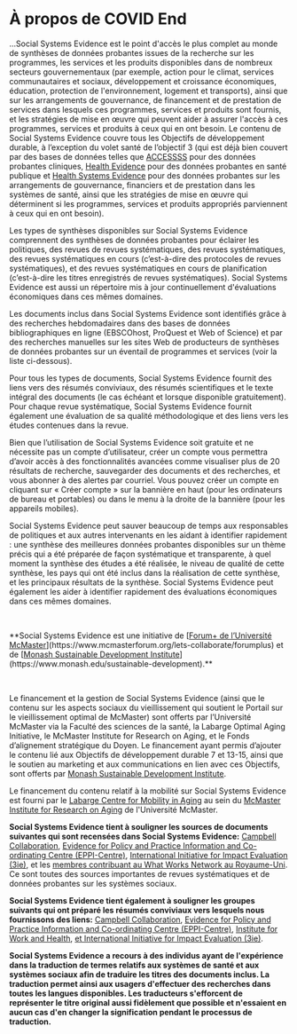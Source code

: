 # À propos de COVID End

...Social Systems Evidence est le point d'accès le plus complet au monde de synthèses de données probantes issues de la recherche sur les programmes, les services et les produits disponibles dans de nombreux secteurs gouvernementaux (par exemple, action pour le climat, services communautaires et sociaux, développement et croissance économiques, éducation, protection de l'environnement, logement et transports), ainsi que sur les arrangements de gouvernance, de financement et de prestation de services dans lesquels ces programmes, services et produits sont fournis, et les stratégies de mise en œuvre qui peuvent aider à assurer l'accès à ces programmes, services et produits à ceux qui en ont besoin. Le contenu de Social Systems Evidence couvre tous les Objectifs de développement durable, à l’exception du volet santé de l’objectif 3 (qui est déjà bien couvert par des bases de données telles que [ACCESSSS](https://www.accessss.org/) pour des données probantes cliniques, [Health Evidence](https://healthevidence.org/) pour des données probantes en santé publique et [Health Systems Evidence](https://www.healthsystemsevidence.org/) pour des données probantes sur les arrangements de gouvernance, financiers et de prestation dans les systèmes de santé, ainsi que les stratégies de mise en œuvre qui déterminent si les programmes, services et produits appropriés parviennent à ceux qui en ont besoin).

Les types de synthèses disponibles sur Social Systems Evidence comprennent des synthèses de données probantes pour éclairer les politiques, des revues de revues systématiques, des revues systématiques, des revues systématiques en cours (c’est-à-dire des protocoles de revues systématiques), et des revues systématiques en cours de planification (c’est-à-dire les titres enregistrés de revues systématiques). Social Systems Evidence est aussi un répertoire mis à jour continuellement d'évaluations économiques dans ces mêmes domaines.

Les documents inclus dans Social Systems Evidence sont identifiés grâce à des recherches hebdomadaires dans des bases de données bibliographiques en ligne (EBSCOhost, ProQuest et Web of Science) et par des recherches manuelles sur les sites Web de producteurs de synthèses de données probantes sur un éventail de programmes et services (voir la liste ci-dessous).

Pour tous les types de documents, Social Systems Evidence fournit des liens vers des résumés conviviaux, des résumés scientifiques et le texte intégral des documents (le cas échéant et lorsque disponible gratuitement). Pour chaque revue systématique, Social Systems Evidence fournit également une évaluation de sa qualité méthodologique et des liens vers les études contenues dans la revue.

Bien que l’utilisation de Social Systems Evidence soit gratuite et ne nécessite pas un compte d’utilisateur, créer un compte vous permettra d’avoir accès à des fonctionnalités avancées comme visualiser plus de 20 résultats de recherche, sauvegarder des documents et des recherches, et vous abonner à des alertes par courriel. Vous pouvez créer un compte en cliquant sur « Créer compte » sur la bannière en haut (pour les ordinateurs de bureau et portables) ou dans le menu à la droite de la bannière (pour les appareils mobiles).

Social Systems Evidence peut sauver beaucoup de temps aux responsables de politiques et aux autres intervenants en les aidant à identifier rapidement : une synthèse des meilleures données probantes disponibles sur un thème précis qui a été préparée de façon systématique et transparente, à quel moment la synthèse des études a été réalisée, le niveau de qualité de cette synthèse, les pays qui ont été inclus dans la réalisation de cette synthèse, et les principaux résultats de la synthèse. Social Systems Evidence peut également les aider à identifier rapidement des évaluations économiques dans ces mêmes domaines.

<br/>
<p class="text-center">**Social Systems Evidence est une initiative de [<u>Forum+ de l’Université McMaster</u>](https://www.mcmasterforum.org/lets-collaborate/forumplus) et de [<u>Monash Sustainable Development Institute</u>](https://www.monash.edu/sustainable-development).**</p>
<br/>

Le financement et la gestion de Social Systems Evidence (ainsi que le contenu sur les aspects sociaux du vieillissement qui soutient le Portail sur le vieillissement optimal de McMaster) sont offerts par l’Université McMaster via la Faculté des sciences de la santé, la Labarge Optimal Aging Initiative, le McMaster Institute for Research on Aging, et le Fonds d’alignement stratégique du Doyen. Le financement ayant permis d’ajouter le contenu lié aux Objectifs de développement durable 7 et 13-15, ainsi que le soutien au marketing et aux communications en lien avec ces Objectifs, sont offerts par [Monash Sustainable Development Institute](https://www.monash.edu/sustainable-development).

Le financement du contenu relatif à la mobilité sur Social Systems Evidence est fourni par le [Labarge Centre for Mobility in Aging](https://mira.mcmaster.ca/research/research-centre/centre-for-mobility) au sein du [McMaster Institute for Research on Aging](https://mira.mcmaster.ca/home) de l'Université McMaster.

**Social Systems Evidence tient à souligner les sources de documents suivantes qui sont recensées dans Social Systems Evidence:** [Campbell Collaboration](https://www.campbellcollaboration.org/), [Evidence for Policy and Practice Information and Co-ordinating Centre (EPPI-Centre)](https://eppi.ioe.ac.uk/cms/), [International Initiative for Impact Evaluation (3ie)](http://www.3ieimpact.org/), et les [membres contribuant au What Works Network au Royaume-Uni](https://www.gov.uk/guidance/what-works-network). Ce sont toutes des sources importantes de revues systématiques et de données probantes sur les systèmes sociaux.

**Social Systems Evidence tient également à souligner les groupes suivants qui ont préparé les résumés conviviaux vers lesquels nous fournissons des liens:** [Campbell Collaboration](https://www.campbellcollaboration.org/), [Evidence for Policy and Practice Information and Co-ordinating Centre (EPPI-Centre)](https://eppi.ioe.ac.uk/cms/), [Institute for Work and Health](https://www.iwh.on.ca/), [et International Initiative for Impact Evaluation (3ie)](http://www.3ieimpact.org/).

**Social Systems Evidence a recours à des individus ayant de l'expérience dans la traduction de termes relatifs aux systèmes de santé et aux systèmes sociaux afin de traduire les titres des documents inclus. La traduction permet ainsi aux usagers d'effectuer des recherches dans toutes les langues disponibles. Les traducteurs s'efforcent de représenter le titre original aussi fidèlement que possible et n'essaient en aucun cas d'en changer la signification pendant le processus de traduction.**
